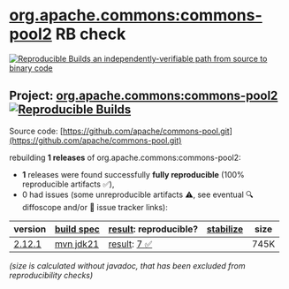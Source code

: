 [org.apache.commons:commons-pool2](https://central.sonatype.com/artifact/org.apache.commons/commons-pool2/versions) RB check
=======

[![Reproducible Builds](https://reproducible-builds.org/images/logos/rb.svg) an independently-verifiable path from source to binary code](https://reproducible-builds.org/)

## Project: [org.apache.commons:commons-pool2](https://central.sonatype.com/artifact/org.apache.commons/commons-pool2/versions) [![Reproducible Builds](https://img.shields.io/endpoint?url=https://raw.githubusercontent.com/jvm-repo-rebuild/reproducible-central/master/content/org/apache/commons/commons-pool2/badge.json)](https://github.com/jvm-repo-rebuild/reproducible-central/blob/master/content/org/apache/commons/commons-pool2/README.md)

Source code: [https://github.com/apache/commons-pool.git](https://github.com/apache/commons-pool.git)

rebuilding **1 releases** of org.apache.commons:commons-pool2:
- **1** releases were found successfully **fully reproducible** (100% reproducible artifacts :white_check_mark:),
- 0 had issues (some unreproducible artifacts :warning:, see eventual :mag: diffoscope and/or :memo: issue tracker links):

| version | [build spec](/BUILDSPEC.md) | [result](https://reproducible-builds.org/docs/jvm/): reproducible? | [stabilize](https://github.com/google/oss-rebuild/blob/main/cmd/stabilize/README.md) | size |
| -- | --------- | ------ | ------ | -- |
| [2.12.1](https://central.sonatype.com/artifact/org.apache.commons/commons-pool2/2.12.1/pom) | [mvn jdk21](commons-pool2-2.12.1.buildspec) | [result](commons-pool2-2.12.1.buildinfo): [7 :white_check_mark: ](commons-pool2-2.12.1.buildcompare) | | 745K |

<i>(size is calculated without javadoc, that has been excluded from reproducibility checks)</i>
